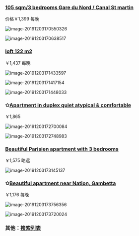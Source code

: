 ### [105 sqm/3 bedrooms Gare du Nord / Canal St martin](https://zh.airbnb.com/rooms/30858454?adults=4&check_in=2019-12-25&check_out=2019-12-28&source_impression_id=p3_1575392636_tm3QL%2BW8oM9q7mgz)

价格￥1,399 每晚

![image-20191203170550326](https://i.imgur.com/0Qqtym8.png)

![image-20191203170638517](https://i.imgur.com/IC7hWBl.png)









### [loft 122 m2](https://zh.airbnb.com/rooms/23969116?adults=4&check_in=2019-12-25&check_out=2019-12-28&source_impression_id=p3_1575393068_gSRqrECc4R1%2FEnBa)

￥1,437 每晚

![image-20191203171433597](https://i.imgur.com/YGSPhdI.png)

![image-20191203171417154](https://i.imgur.com/iAuVG93.png)

![image-20191203171448033](https://i.imgur.com/dDQDGmt.png)







### ✩[Apartment in duplex quiet atypical & comfortable](https://zh.airbnb.com/rooms/40421040?adults=4&check_in=2019-12-25&check_out=2019-12-28&source_impression_id=p3_1575393799_MD5VOeDde0R%2BNbAS&s_tag=ydkyGWAJ)

￥1,865

![image-20191203172700084](https://i.imgur.com/OyityIp.png)

![image-20191203172748983](https://i.imgur.com/4fEmjmO.png)







### [Beautiful Parisien apartment with 3 bedrooms](https://zh.airbnb.com/rooms/40206951?adults=4&check_in=2019-12-25&check_out=2019-12-28&source_impression_id=p3_1575393814_0BKJj95%2B6wrJV9GK)

￥1,575  略远

![image-20191203173145137](https://i.imgur.com/lVsoDEX.png)





### ✩[Beautiful apartment near Nation, Gambetta](https://zh.airbnb.com/rooms/36832882?adults=4&check_in=2019-12-25&check_out=2019-12-28&source_impression_id=p3_1575394516_HZ4aYyu48Ic%2FObI6)

￥1,176 每晚

![image-20191203173756356](https://i.imgur.com/tstffgu.png)

![image-20191203173720024](https://i.imgur.com/WZLybgM.png)





### 其他：[搜索列表](https://zh.airbnb.com/s/%E6%B3%95%E5%9B%BD%E6%B3%95%E5%85%B0%E8%A5%BF%E5%A0%A1%E5%B7%B4%E9%BB%8E/homes?refinement_paths%5B%5D=%2Fhomes&current_tab_id=home_tab&selected_tab_id=home_tab&screen_size=large&hide_dates_and_guests_filters=false&zoom=13&search_by_map=true&sw_lat=48.819843985163004&sw_lng=2.262739301370175&ne_lat=48.91582470612035&ne_lng=2.4266759163604092&checkin=2019-12-25&checkout=2019-12-28&adults=4&price_max=2567&min_beds=3&min_bedrooms=3)

